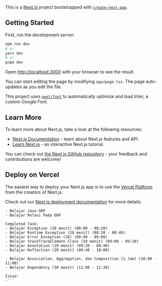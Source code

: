 This is a [Next.js](https://nextjs.org/) project bootstrapped with [`create-next-app`](https://github.com/vercel/next.js/tree/canary/packages/create-next-app).

## Getting Started

First, run the development server:

```bash
npm run dev
# or
yarn dev
# or
pnpm dev
```

Open [http://localhost:3000](http://localhost:3000) with your browser to see the result.

You can start editing the page by modifying `app/page.tsx`. The page auto-updates as you edit the file.

This project uses [`next/font`](https://nextjs.org/docs/basic-features/font-optimization) to automatically optimize and load Inter, a custom Google Font.

## Learn More

To learn more about Next.js, take a look at the following resources:

- [Next.js Documentation](https://nextjs.org/docs) - learn about Next.js features and API.
- [Learn Next.js](https://nextjs.org/learn) - an interactive Next.js tutorial.

You can check out [the Next.js GitHub repository](https://github.com/vercel/next.js/) - your feedback and contributions are welcome!

## Deploy on Vercel

The easiest way to deploy your Next.js app is to use the [Vercel Platform](https://vercel.com/new?utm_medium=default-template&filter=next.js&utm_source=create-next-app&utm_campaign=create-next-app-readme) from the creators of Next.js.

Check out our [Next.js deployment documentation](https://nextjs.org/docs/deployment) for more details.

```Current Task:
- Belajar Java OOP
- Belajar Relasi Pada OOP

Completed Task:
- Belajar Exception (20 menit) (08:00 - 08:20)
- Belajar Runtime Exception (20 menit) (08:20 - 08:40)
- Belajar Error Exception (20) (08:40 - 09:00)
- Belajar StackTraceElement Class (20 menit) (09:00 - 09:20)
- Belajar Annotation (20 menit) (09:20 - 09:40)
- Belajar Reflection (20 menit) (09:40 - 10:00)

- Belajar Association, Aggregation, dan Composition (1 Jam) (10:00 - 11:00)
- Belajar Dependency (30 menit) (11:00 - 11:30)

Issue:
-```